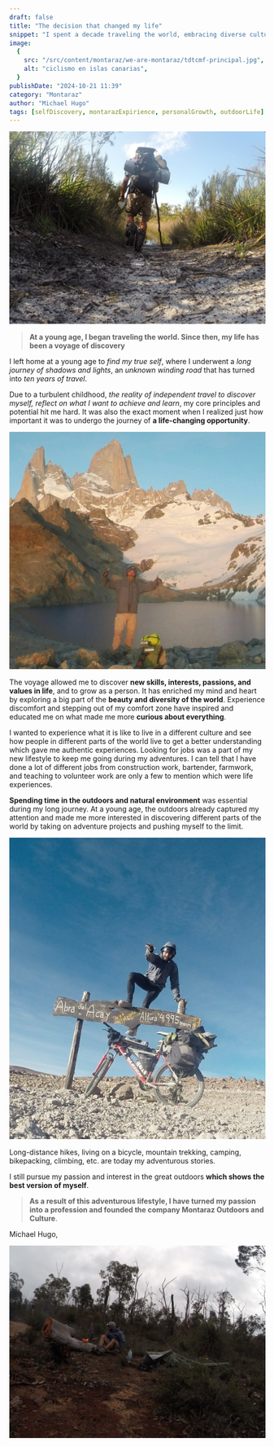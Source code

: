 ```yaml
---
draft: false
title: "The decision that changed my life"
snippet: "I spent a decade traveling the world, embracing diverse cultures, working various jobs, and pursuing outdoor adventures to discover my true self."
image:
  {
    src: "/src/content/montaraz/we-are-montaraz/tdtcmf-principal.jpg",
    alt: "ciclismo en islas canarias",
  }
publishDate: "2024-10-21 11:39"
category: "Montaraz"
author: "Michael Hugo"
tags: [selfDiscovery, montarazExpirience, personalGrowth, outdoorLife]
---
```


![Super Wide](./we-are-montaraz/tdtcmf-principal.jpg)

>**At a young age, I began traveling the world. Since then, my life has been a voyage of discovery**

I left home at a young age to *find my true self*, where I underwent a *long journey of shadows and lights*, an *unknown winding road* that has turned into *ten years of travel*.

Due to a turbulent childhood, *the reality of independent travel to discover myself, reflect on what I want to achieve and learn*, my core principles and potential hit me hard. It was also the exact moment when I realized just how important it was to undergo the journey of **a life-changing opportunity**.

![Super Wide](./we-are-montaraz/tdtcmf-1.jpg)

The voyage allowed me to discover **new skills, interests, passions, and values in life**, and to grow as a person. It has enriched my mind and heart by exploring a big part of the **beauty and diversity of the world**. Experience discomfort and stepping out of my comfort zone have inspired and educated me on what made me more **curious about everything**.

I wanted to experience what it is like to live in a different culture and see how people in different parts of the world live to get a better understanding which gave me authentic experiences. Looking for jobs was a part of my new lifestyle to keep me going during my adventures. I can tell that I have done a lot of different jobs from construction work, bartender, farmwork, and teaching to volunteer work are only a few to mention which were life experiences.

**Spending time in the outdoors and natural environment** was essential during my long journey. At a young age, the outdoors already captured my attention and made me more interested in discovering different parts of the world by taking on adventure projects and pushing myself to the limit.

![Super Wide](./we-are-montaraz/tdtcmf-4.jpg)

Long-distance hikes, living on a bicycle, mountain trekking, camping, bikepacking, climbing, etc. are today my adventurous stories.

I still pursue my passion and interest in the great outdoors **which shows the best version of myself**.

>**As a result of this adventurous lifestyle, I have turned my passion into a profession and founded the company Montaraz Outdoors and Culture**.

Michael Hugo,

![Super Wide](./we-are-montaraz/tdtcmf-3.jpg)

